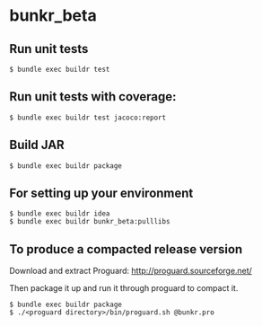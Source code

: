 # bunkr_beta

## Run unit tests

```
$ bundle exec buildr test
```

## Run unit tests with coverage:

```
$ bundle exec buildr test jacoco:report
```

## Build JAR

```
$ bundle exec buildr package
```

## For setting up your environment

```
$ bundle exec buildr idea
$ bundle exec buildr bunkr_beta:pulllibs
```

## To produce a compacted release version

Download and extract Proguard: http://proguard.sourceforge.net/

Then package it up and run it through proguard to compact it.

```
$ bundle exec buildr package
$ ./<proguard directory>/bin/proguard.sh @bunkr.pro
```
